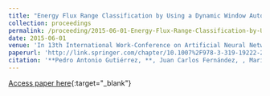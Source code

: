 ```yaml
---
title: "Energy Flux Range Classification by Using a Dynamic Window Autoregressive Model"
collection: proceedings
permalink: /proceeding/2015-06-01-Energy-Flux-Range-Classification-by-Using-a-Dynamic-Window-Autoregressive-Model
date: 2015-06-01
venue: 'In 13th International Work-Conference on Artificial Neural Networks (IWANN 2015)'
paperurl: 'http://link.springer.com/chapter/10.1007%2F978-3-319-19222-2_8'
citation: '**Pedro Antonio Gutiérrez, **, Juan Carlos Fernández, , María Pérez-Ortiz, Laura Cornejo-Bueno, Enrique Alexandre-Cortizo, Sancho Salcedo-Sanz, César Hervás-Martínez, &quot;Energy Flux Range Classification by Using a Dynamic Window Autoregressive Model.&quot; In 13th International Work-Conference on Artificial Neural Networks (IWANN 2015), Lecture Notes in Computer Science (LNCS), Vol. 9095, 2015, Palma de Mallorca (Spain), pp.92-102.'
---
```

[Access paper here](http://link.springer.com/chapter/10.1007%2F978-3-319-19222-2_8){:target="_blank"}
